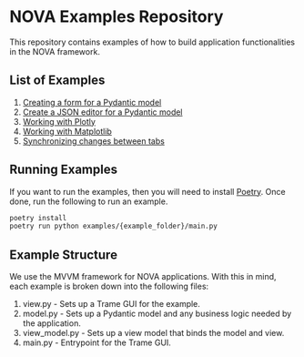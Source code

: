 # NOVA Examples Repository

This repository contains examples of how to build application functionalities in the NOVA framework.

## List of Examples

1. [Creating a form for a Pydantic model](examples/pydantic_form)
2. [Create a JSON editor for a Pydantic model](examples/pydantic_monaco)
3. [Working with Plotly](examples/plotly)
4. [Working with Matplotlib](examples/matplotlib)
5. [Synchronizing changes between tabs](examples/multitab)

## Running Examples

If you want to run the examples, then you will need to install [Poetry](https://python-poetry.org/). Once done, run the following to run an example.

```bash
poetry install
poetry run python examples/{example_folder}/main.py
```

## Example Structure

We use the MVVM framework for NOVA applications. With this in mind, each example is broken down into the following files:

1. view.py - Sets up a Trame GUI for the example.
2. model.py - Sets up a Pydantic model and any business logic needed by the application.
3. view_model.py - Sets up a view model that binds the model and view.
4. main.py - Entrypoint for the Trame GUI.
